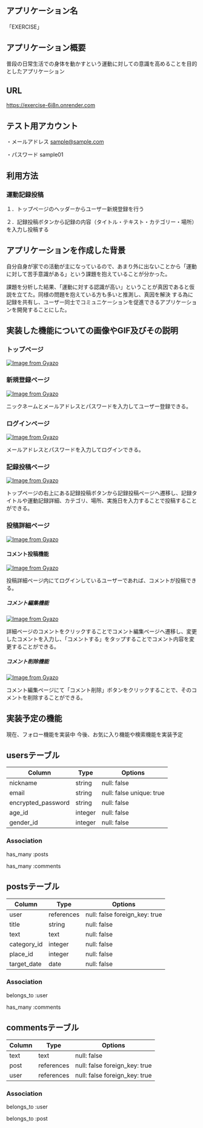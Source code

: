 ## アプリケーション名
「EXERCISE」

## アプリケーション概要
普段の日常生活での身体を動かすという運動に対しての意識を高めることを目的としたアプリケーション

## URL
https://exercise-6i8n.onrender.com

## テスト用アカウント
・メールアドレス sample@sample.com

・パスワード sample01

## 利用方法

### 運動記録投稿
１．トップページのヘッダーからユーザー新規登録を行う

２．記録投稿ボタンから記録の内容（タイトル・テキスト・カテゴリー・場所）を入力し投稿する

## アプリケーションを作成した背景
自分自身が家での活動が主になっているので、あまり外に出ないことから「運動に対して苦手意識がある」という課題を抱えていることが分かった。

課題を分析した結果、「運動に対する認識が高い」ということが真因であると仮説を立てた。同様の問題を抱えている方も多いと推測し、真因を解決
する為に記録を共有し、ユーザー同士でコミュニケーションを促進できるアプリケーションを開発することにした。

## 実装した機能についての画像やGIF及びその説明
### トップページ
[![Image from Gyazo](https://i.gyazo.com/31f01e8c584fedb03a58797591a5c3dc.png)](https://gyazo.com/31f01e8c584fedb03a58797591a5c3dc)

### 新規登録ページ
[![Image from Gyazo](https://i.gyazo.com/9d8d3bc7dfc1ca71f5060781afc95762.gif)](https://gyazo.com/9d8d3bc7dfc1ca71f5060781afc95762)

ニックネームとメールアドレスとパスワードを入力してユーザー登録できる。

### ログインページ
[![Image from Gyazo](https://i.gyazo.com/7ef80303cc322860b1fe7f55d80765d0.gif)](https://gyazo.com/7ef80303cc322860b1fe7f55d80765d0)

メールアドレスとパスワードを入力してログインできる。

### 記録投稿ページ
[![Image from Gyazo](https://i.gyazo.com/7092da75c3a7bfd518433816630a5e06.gif)](https://gyazo.com/7092da75c3a7bfd518433816630a5e06)

トップページの右上にある記録投稿ボタンから記録投稿ページへ遷移し、記録タイトルや運動記録詳細、カテゴリ、場所、実施日を入力することで投稿することができる。

### 投稿詳細ページ
[![Image from Gyazo](https://i.gyazo.com/7be5fe1c6eb2ff383a7c37f390896a6d.png)](https://gyazo.com/7be5fe1c6eb2ff383a7c37f390896a6d)

#### コメント投稿機能
[![Image from Gyazo](https://i.gyazo.com/839b7bae33545e67fb657a0d3b781b5f.gif)](https://gyazo.com/839b7bae33545e67fb657a0d3b781b5f)

投稿詳細ページ内にてログインしているユーザーであれば、コメントが投稿できる。

##### コメント編集機能
[![Image from Gyazo](https://i.gyazo.com/f0a519fb6683f8b72fdd9898ffd478ba.gif)](https://gyazo.com/f0a519fb6683f8b72fdd9898ffd478ba)

詳細ページのコメントをクリックすることでコメント編集ページへ遷移し、変更したコメントを入力し、「コメントする」をタップすることでコメント内容を変更することができる。

##### コメント削除機能
[![Image from Gyazo](https://i.gyazo.com/cfa21275ef705eaf0672661728fe0e40.gif)](https://gyazo.com/cfa21275ef705eaf0672661728fe0e40)

コメント編集ページにて「コメント削除」ボタンをクリックすることで、そのコメントを削除することができる。


## 実装予定の機能
現在、フォロー機能を実装中
今後、お気に入り機能や検索機能を実装予定


## usersテーブル

| Column               | Type    | Options     |
|----------------------|---------|-------------|
| nickname             | string  | null: false |
| email                | string  | null: false unique: true|
| encrypted_password   | string  | null: false |
| age_id               | integer | null: false |
| gender_id            | integer | null: false |

### Association
has_many :posts

has_many :comments

## postsテーブル

| Column             | Type       | Options     |
|--------------------|------------|-------------|
| user               | references | null: false foreign_key: true |
| title              | string     | null: false |
| text               | text       | null: false |
| category_id        | integer    | null: false |
| place_id           | integer    | null: false |
| target_date        | date       | null: false |

### Association
belongs_to :user

has_many :comments

## commentsテーブル

| Column             | Type       | Options     |
|--------------------|------------|-------------|
| text               | text       | null: false |
| post               | references | null: false foreign_key: true |
| user               | references | null: false foreign_key: true |

### Association
belongs_to :user

belongs_to :post